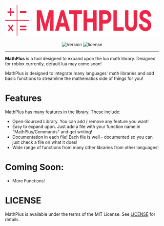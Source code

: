 <div align="center">
    <img src=".moonwave/static/thumbnail.png" alt="MathPlus" height="100" />
</div>


<div>&nbsp;</div>

<div align="center">
    <img src="https://img.shields.io/github/v/release/iSophes/mathplus" alt="Version"> </img>
    <img src = "https://img.shields.io/github/license/iSophes/mathplus" alt="license"> </img> 
</div>

<hr />

**MathPlus** is a tool designed to expand upon the lua math library. Designed for roblox currently, default lua may come soon!

MathPlus is designed to integrate many languages' math libraries and add basic functions to streamline the mathematics side of things for you!

# Features

MathPlus has many features in the library. These include:

* Open-Sourced Library. You can add / remove any feature you want!
* Easy to expand upon. Just add a file with your function name in "MathPlus/Commands" and get writing!
* Documentation in each file! Each file is well - documented so you can just check a file on what it does! 
* Wide range of functions from many other libraries from other languages!

# Coming Soon:

* More Functions!

# LICENSE

MathPlus is available under the terms of the MIT License. See [LICENSE](LICENSE.md) for details.